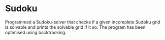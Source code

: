 # Sudoku
Programmed a Sudoku-solver that checks if a given incomplete Sudoku grid is solvable and prints the solvable grid if it so.
The program has been optimised using backtracking.

